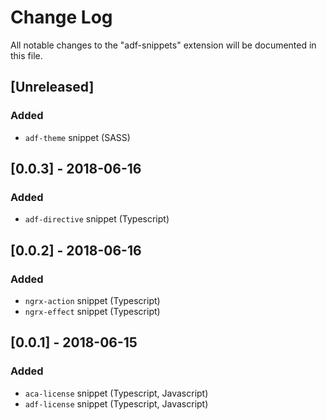 # Change Log
All notable changes to the "adf-snippets" extension will be documented in this file.

## [Unreleased]
### Added
- `adf-theme` snippet (SASS)

## [0.0.3] - 2018-06-16
### Added
- `adf-directive` snippet (Typescript)

## [0.0.2] - 2018-06-16
### Added
- `ngrx-action` snippet (Typescript)
- `ngrx-effect` snippet (Typescript)

## [0.0.1] - 2018-06-15
### Added
- `aca-license` snippet (Typescript, Javascript)
- `adf-license` snippet (Typescript, Javascript)